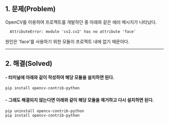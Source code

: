 ## 1. 문제(Problem)

OpenCV를 이용하여 프로젝트를 개발하던 중 아래와 같은 에러 메시지가 나타났다.

      AttributeError: module 'cv2.cv2' has no attribute 'face'
  
원인은 'face'를 사용하기 위한 모듈이 프로젝트 내에 없기 때문이다.

  

------------------

## 2. 해결(Solved)

####   - 터미널에 아래와 같이 작성하여 해당 모듈을 설치하면 된다.

    pip install opencv-contrib-python
  

####  - 그래도 해결되지 않는다면 아래와 같이 해당 모듈을 제거하고 다시 설치하면 된다.

    pip uninstall opencv-contrib-python
    pip install opencv-contrib-python    
